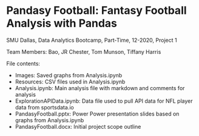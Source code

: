 # Pandasy Football: Fantasy Football Analysis with Pandas
SMU Dallas, Data Analytics Bootcamp, Part-Time, 12-2020, Project 1

Team Members: Bao, JR Chester, Tom Munson, Tiffany Harris

File contents:
* Images: Saved graphs from Analysis.ipynb
* Resources: CSV files used in Analysis.ipynb
* Analysis.ipynb: Main analysis file with markdown and comments for analysis
* ExplorationAPIData.ipynb: Data file used to pull API data for NFL player data from sportsdata.io
* PandasyFootball.pptx: Power Power presentation slides based on graphs from Analysis.ipynb
* PandasyFootball.docx: Initial project scope outline

